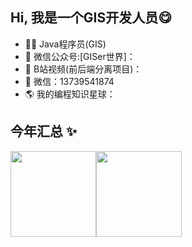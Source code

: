 ## Hi, 我是一个GIS开发人员😋

- 🧑‍💻 Java程序员(GIS)
- 🚀 微信公众号:[GISer世界]：
- 👾 B站视频(前后端分离项目)：
- 💬 微信：13739541874
- 🌎 我的编程知识星球：

## 今年汇总 ✨

<img align="" height="137px" src="https://github-readme-stats.vercel.app/api?username=JINhe404&hide_title=true&hide_border=true&show_icons=true&include_all_commits=true&line_height=21&bg_color=0,EC6C6C,FFD479,FFFC79,73FA79&theme=graywhite&locale=cn" /><img align="" height="137px" src="https://github-readme-stats.vercel.app/api/top-langs/?username=Jinhe404&hide_title=true&hide_border=true&layout=compact&bg_color=0,73FA79,73FDFF,D783FF&theme=graywhite&locale=cn" />
